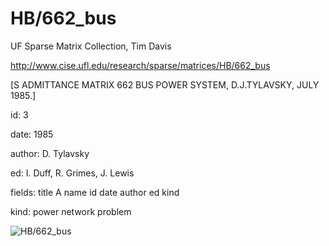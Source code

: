 # HB/662_bus

 UF Sparse Matrix Collection, Tim Davis

 http://www.cise.ufl.edu/research/sparse/matrices/HB/662_bus

 [S ADMITTANCE MATRIX  662 BUS POWER SYSTEM, D.J.TYLAVSKY, JULY 1985.]

 id: 3

 date: 1985

 author: D. Tylavsky

 ed: I. Duff, R. Grimes, J. Lewis

 fields: title A name id date author ed kind

 kind: power network problem

![HB/662_bus](http://yifanhu.net/GALLERY/GRAPHS/GIF_SMALL/HB@662_bus.gif)
